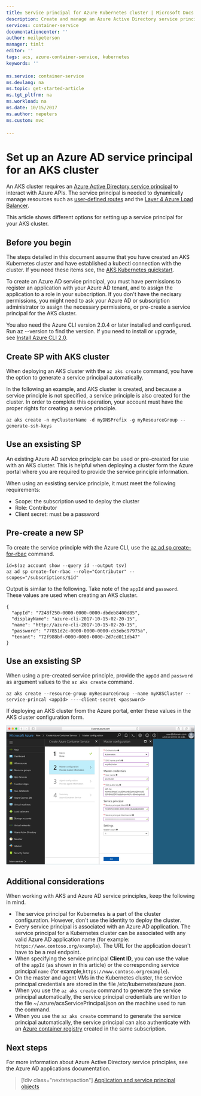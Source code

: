 ```yaml
---
title: Service principal for Azure Kubernetes cluster | Microsoft Docs
description: Create and manage an Azure Active Directory service principal for a Kubernetes cluster in Azure Container Service
services: container-service
documentationcenter: ''
author: neilpeterson
manager: timlt
editor: ''
tags: acs, azure-container-service, kubernetes
keywords: ''

ms.service: container-service
ms.devlang: na
ms.topic: get-started-article
ms.tgt_pltfrm: na
ms.workload: na
ms.date: 10/15/2017
ms.author: nepeters
ms.custom: mvc

---
```


# Set up an Azure AD service principal for an AKS cluster

An AKS cluster requires an [Azure Active Directory service principal](../active-directory/develop/active-directory-application-objects.md) to interact with Azure APIs. The service principal is needed to dynamically manage resources such as [user-defined routes](../virtual-network/virtual-networks-udr-overview.md) and the [Layer 4 Azure Load Balancer](../load-balancer/load-balancer-overview.md).

This article shows different options for setting up a service principal for your AKS cluster.

## Before you begin

The steps detailed in this document assume that you have created an AKS Kubernetes cluster and have established a kubectl connection with the cluster. If you need these items see, the [AKS Kubernetes quickstart](./kubernetes-walkthrough.md).

To create an Azure AD service principal, you must have permissions to register an application with your Azure AD tenant, and to assign the application to a role in your subscription. If you don't have the necisary permissions, you might need to ask your Azure AD or subscription administrator to assign the necessary permissions, or pre-create a service principal for the AKS cluster.

You also need the Azure CLI version 2.0.4 or later installed and configured. Run az --version to find the version. If you need to install or upgrade, see [Install Azure CLI 2.0](/cli/azure/install-azure-cli).

## Create SP with AKS cluster

When deploying an AKS cluster with the `az aks create` command, you have the option to generate a service principal automatically.

In the following an example, and AKS cluster is created, and because a service principle is not specified, a service principle is also created for the cluster. In order to complete this operation, your account must have the proper rights for creating a service principle. 

```console
az aks create -n myClusterName -d myDNSPrefix -g myResourceGroup --generate-ssh-keys
```

## Use an exsisting SP

An existing Azure AD service principle can be used or pre-created for use with an AKS cluster. This is helpful when deploying a cluster form the Azure portal where you are required to provide the service principle information. 

When using an exsisting service principle, it must meet the following requirements:

- Scope: the subscription used to deploy the cluster
- Role: Contributor
- Client secret: must be a password

## Pre-create a new SP

To create the service principle with the Azure CLI, use the [az ad sp create-for-rbac]() command.

```azurecli
id=$(az account show --query id --output tsv)
az ad sp create-for-rbac --role="Contributor" --scopes="/subscriptions/$id"
```

Output is similar to the following. Take note of the `appId` and `password`. These values are used when creating an AKS cluster.

```console
{
  "appId": "7248f250-0000-0000-0000-dbdeb8400d85",
  "displayName": "azure-cli-2017-10-15-02-20-15",
  "name": "http://azure-cli-2017-10-15-02-20-15",
  "password": "77851d2c-0000-0000-0000-cb3ebc97975a",
  "tenant": "72f988bf-0000-0000-0000-2d7cd011db47"
}
```

## Use an exsisting SP

When using a pre-created service principle, provide the `appId` and `password` as argument values to the `az aks create` command. 

```azurecli-interactive
az aks create --resource-group myResourceGroup --name myK8SCluster --service-princal <appId> ----client-secret <password>
```

If deploying an AKS cluster from the Azure portal, enter these values in the AKS cluster configuration form. 

![Image of browsing to Azure Vote](media/container-service-kubernetes-service-principal/sp-portal.png)

## Additional considerations

When working with AKS and Azure AD service principles, keep the following in mind.

* The service principal for Kubernetes is a part of the cluster configuration. However, don't use the identity to deploy the cluster.
* Every service principal is associated with an Azure AD application. The service principal for a Kubernetes cluster can be associated with any valid Azure AD application name (for example: `https://www.contoso.org/example`). The URL for the application doesn't have to be a real endpoint.
* When specifying the service principal **Client ID**, you can use the value of the `appId` (as shown in this article) or the corresponding service principal `name` (for example,`https://www.contoso.org/example`).
* On the master and agent VMs in the Kubernetes cluster, the service principal credentials are stored in the file /etc/kubernetes/azure.json.
* When you use the `az aks create` command to generate the service principal automatically, the service principal credentials are written to the file ~/.azure/acsServicePrincipal.json on the machine used to run the command.
* When you use the `az aks create` command to generate the service principal automatically, the service principal can also authenticate with an [Azure container registry](../container-registry/container-registry-intro.md) created in the same subscription.

## Next steps

For more information about Azure Active Directory service principles, see the Azure AD applications documentation.

> [!div class="nextstepaction"]
> [Application and service principal objects](../active-directory/develop/active-directory-application-objects.md)